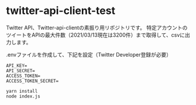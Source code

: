 # twitter-api-client-test

Twitter API、Twitter-api-clientの素振り用リポジトリです。
特定アカウントのツイートをAPIの最大件数（2021/03/13現在は3200件）まで取得して、csvに出力します。


.envファイルを作成して、下記を設定（Twitter Developer登録が必要）
```
API_KEY=
API_SECRET=
ACCESS_TOKEN=
ACCESS_TOKEN_SECRET=
```

```
yarn install
node index.js
```
